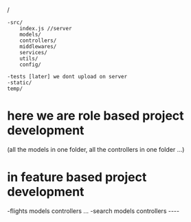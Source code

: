 /

    -src/
        index.js //server
        models/
        controllers/
        middlewares/
        services/
        utils/
        config/

    -tests [later] we dont upload on server 
    -static/
    temp/






    

# here we are role based project development
(all the models in one folder, all the controllers in one folder ...)

# in feature based project development
-flights
    models
    controllers
    ...
-search
    models
    controllers
    ----
